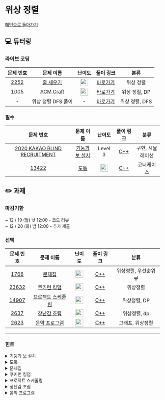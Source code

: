 
# 위상 정렬

[메인으로 돌아가기](https://github.com/Altu-Bitu-3/Notice)

## 💻 튜터링

### 라이브 코딩

|문제 번호|문제 이름|난이도|풀이 링크|분류|
| :-----: | :-----: | :-----: | :-----: | :-----: |
|<a href="https://www.acmicpc.net/problem/2252" target="_blank">2252</a>|<a href="https://www.acmicpc.net/problem/2252" target="_blank">줄 세우기</a>|<img height="25px" width="25px" src="https://static.solved.ac/tier_small/13.svg"/>|[바로가기](https://github.com/Altu-Bitu-3/Notice/blob/main/12%EC%9B%94%2006%EC%9D%BC%20-%20%EC%9C%84%EC%83%81%20%EC%A0%95%EB%A0%AC/%EB%9D%BC%EC%9D%B4%EB%B8%8C%20%EC%BD%94%EB%94%A9/2252.cpp)|위상 정렬|
|<a href="https://www.acmicpc.net/problem/1005" target="_blank">1005</a>|<a href="https://www.acmicpc.net/problem/1005" target="_blank">ACM Craft</a>|<img height="25px" width="25px" src="https://static.solved.ac/tier_small/13.svg"/>|[바로가기](https://github.com/Altu-Bitu-3/Notice/blob/main/12%EC%9B%94%2006%EC%9D%BC%20-%20%EC%9C%84%EC%83%81%20%EC%A0%95%EB%A0%AC/%EB%9D%BC%EC%9D%B4%EB%B8%8C%20%EC%BD%94%EB%94%A9/1005.cpp)|위상 정렬, DP|
|-|위상 정렬 DFS 풀이|-|[바로가기](https://github.com/Altu-Bitu-3/Notice/blob/main/12%EC%9B%94%2006%EC%9D%BC%20-%20%EC%9C%84%EC%83%81%20%EC%A0%95%EB%A0%AC/%EB%9D%BC%EC%9D%B4%EB%B8%8C%20%EC%BD%94%EB%94%A9/2252_dfs.cpp)|위상 정렬, DFS|


### 필수

|문제 번호|문제 이름|난이도|풀이 링크|분류|
| :-----: | :-----: | :-----: | :-----: | :-----: |
|<a href="https://programmers.co.kr/learn/courses/30/lessons/60061" target="_blank">2020 KAKAO BLIND RECRUITMENT</a>|<a href="https://programmers.co.kr/learn/courses/30/lessons/60061" target="_blank">기둥과 보 설치</a>|Level 3|[C++](https://github.com/Altu-Bitu-3/Notice/blob/main/12%EC%9B%94%2006%EC%9D%BC%20-%20%EC%9C%84%EC%83%81%20%EC%A0%95%EB%A0%AC/%ED%95%84%EC%88%98/p_60061.cpp)<br/>|구현, 시뮬레이션|
|<a href="https://www.acmicpc.net/problem/13422" target="_blank">13422</a>|<a href="https://www.acmicpc.net/problem/13422" target="_blank">도둑</a>|<img height="25px" width="25px" src="https://static.solved.ac/tier_small/11.svg"/>|[C++](https://github.com/Altu-Bitu-3/Notice/blob/main/12%EC%9B%94%2006%EC%9D%BC%20-%20%EC%9C%84%EC%83%81%20%EC%A0%95%EB%A0%AC/%ED%95%84%EC%88%98/13422.cpp)|코너케이스|

## ✏️ 과제

### 마감기한

~ 12 / 19 (월) 낮 12:00 - 코드 리뷰 </br>
~ 12 / 20 (화) 밤 12:00 - 추가 제출 </br>

### 선택

|                                 문제 번호                                 |                                    문제 이름                                     |                                       난이도                                       | 풀이 링크 |         분류          |
| :-----------------------------------------------------------------------: | :------------------------------------------------------------------------------: | :--------------------------------------------------------------------------------: | :-------: | :-------------------: |
| <a href="https://www.acmicpc.net/problem/1766" target="_blank">1766</a> |   <a href="https://www.acmicpc.net/problem/1766" target="_blank">문제집</a>   | <img height="25px" width="25px" src="https://static.solved.ac/tier_small/14.svg"> |  [C++](https://github.com/Altu-Bitu-3/Notice/blob/main/12%EC%9B%94%2006%EC%9D%BC%20-%20%EC%9C%84%EC%83%81%20%EC%A0%95%EB%A0%AC/%EC%84%A0%ED%83%9D/1766.cpp)  |위상정렬, 우선순위 큐 |
|  <a href="https://www.acmicpc.net/problem/23632" target="_blank">23632</a>  |    <a href="https://www.acmicpc.net/problem/23632" target="_blank">쿠키런 킹덤</a>     | <img height="25px" width="25px" src="https://static.solved.ac/tier_small/14.svg"/> |  [C++](https://github.com/Altu-Bitu-3/Notice/blob/main/12%EC%9B%94%2006%EC%9D%BC%20-%20%EC%9C%84%EC%83%81%20%EC%A0%95%EB%A0%AC/%EC%84%A0%ED%83%9D/23632.cpp)|위상정렬|
|  <a href="https://www.acmicpc.net/problem/14907" target="_blank">14907</a>  |    <a href="https://www.acmicpc.net/problem/14907" target="_blank">프로젝트 스케줄링</a>     | <img height="25px" width="25px" src="https://static.solved.ac/tier_small/14.svg"/> |  [C++](https://github.com/Altu-Bitu-3/Notice/blob/main/12%EC%9B%94%2006%EC%9D%BC%20-%20%EC%9C%84%EC%83%81%20%EC%A0%95%EB%A0%AC/%EC%84%A0%ED%83%9D/14907.cpp)|위상정렬, DP|
| <a href="https://www.acmicpc.net/problem/2637" target="_blank">2637</a> |   <a href="https://www.acmicpc.net/problem/2637" target="_blank">장난감 조립</a> | <img height="25px" width="25px" src="https://static.solved.ac/tier_small/14.svg"> | [C++](https://github.com/Altu-Bitu-3/Notice/blob/main/12%EC%9B%94%2006%EC%9D%BC%20-%20%EC%9C%84%EC%83%81%20%EC%A0%95%EB%A0%AC/%EC%84%A0%ED%83%9D/2637.cpp)  |위상정렬, dp |
| <a href="https://www.acmicpc.net/problem/2623" target="_blank">2623</a> | <a href="https://www.acmicpc.net/problem/2623" target="_blank"> 음악 프로그램 </a> | <img height="25px" width="25px" src="https://static.solved.ac/tier_small/13.svg"/> |  [C++](https://github.com/Altu-Bitu-3/Notice/blob/main/12%EC%9B%94%2006%EC%9D%BC%20-%20%EC%9C%84%EC%83%81%20%EC%A0%95%EB%A0%AC/%EC%84%A0%ED%83%9D/2623.cpp)  | 그래프, 위상정렬 |


---

### 힌트

<details>
<summary>기둥과 보 설치</summary>
<div markdown="1">
&nbsp;&nbsp;&nbsp;&nbsp;구조물의 설치 조건을 잘 확인해주세요! 구조물을 삭제하기 위한 조건을 일일이 나누기 어렵다면, 반대로 구조물이 삭제됐을 때 원래 붙어있던 다른 구조물이 유지될 수 있을지 확인해주면 어떨까요?

</div>
</details>

<details>
<summary>도둑</summary>
<div markdown="1">
&nbsp;&nbsp;&nbsp;&nbsp;훔쳐야 하는 집의 수가 고정됐는데 집이 원형이네요. 훔친 돈이 k보다 작은지 생각해보기 전에...도둑질을 할 수 있는 경우의 수는 어떻게 되나요? 만약 전체 집의 수와 훔쳐야 하는 집의 수가 같다면요?
 
</div>
</details>

<details>
<summary>문제집</summary>
<div markdown="1">
&nbsp;&nbsp;&nbsp;&nbsp;
 튜터링때 위상정렬은 여러 결과가 나올 수 있다고 했어요. 그런데 해당 문제는 순서에 대한 조건이 있네요! 어떻게 관리하면 좋을까요?
</div>
</details>

<details>
<summary>쿠키런 킹덤</summary>
<div markdown="1">
&nbsp;&nbsp;&nbsp;&nbsp;
배웠던 위상정렬의 개념을 연관지어볼까요? 이미 지어진 건물은 자원을 생성하고, 필요한 자원이 모두 충족되면 새로운 건물을 지을 수 있네요! 어떤 자료형으로 이러한 관계를 표현할 수 있을까요? 이때 자원을 생성하는 시간은 0초라고 했으니, 사실상 건물이 지어짐과 동시에 그 건물이 생산하는 자원은 이미 확보된 것이나 다름 없겠어요! 특정 건물을 짓기위해서 여태까지 몇개의 재료만을 남기고 있는지(=충족시켰는지)를 어떤식으로 저장하면 좋을까요?
</div>
</details>
<details>
<summary>프로젝트 스케줄링</summary>
<div markdown="1">
&nbsp;&nbsp;&nbsp;&nbsp;
이전 정점이 주어지지 않을 수 있으니 어떻게 입력을 받아야 할까요? 마지막 정점은 한 개라는 보장이 없으니, 모든 작업을 하는 경우를 어떻게 처리해야 할지도 신경 써야 해요.
</div>
</details>
<details>
<summary>장난감 조립</summary>
<div markdown="1">
&nbsp;&nbsp;&nbsp;&nbsp;
각 부품마다 필요한 부품을 저장하는 것이 중요해요. 중간 부품의 개수가 아닌 기본 부품의 개수를 저장해야 한다는 걸 주의해야 해요. 어떤 부품이 기본 부품이 될까요?
</div>
</details>

<details>
<summary>음악 프로그램</summary>
<div markdown="1">
&nbsp;&nbsp;&nbsp;&nbsp;
가수들의 순서를 배치하는 건 배운 알고리즘을 쓰면 쉽게 구할 수 있겠어요. 그런데 어떤 경우에 순서를 정하는 것이 불가능할까요? 탐색 과정에서 더 이상 탐색할 정점이 없는 순간이 생긴다는 것일텐데, 이럴 경우에 정렬 결과가 어떻게 나올까요?
</div>
</details>
